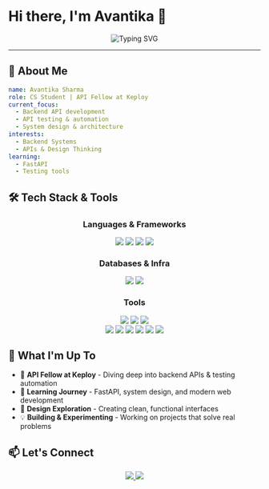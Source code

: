 # Hi there, I'm Avantika 👋

<div align="center">
  <img src="https://readme-typing-svg.demolab.com?font=Fira+Code&size=22&duration=3000&pause=1000&color=9F73F8&center=true&vCenter=true&width=600&lines=CS+Student+%7C+API+Fellow+%40+Keploy;Backend+Developer+%26+Tech+Enthusiast;Exploring+API+Design+%26+Development" alt="Typing SVG" />
</div>

---

## 🚀 About Me

```yaml
name: Avantika Sharma
role: CS Student | API Fellow at Keploy
current_focus:
  - Backend API development
  - API testing & automation
  - System design & architecture
interests:
  - Backend Systems
  - APIs & Design Thinking
learning:
  - FastAPI
  - Testing tools
```

## 🛠️ Tech Stack & Tools

<div align="center">

### Languages & Frameworks
<img src="https://img.shields.io/badge/Python-3776AB?style=for-the-badge&logo=python&logoColor=white" />
<img src="https://img.shields.io/badge/JavaScript-F7DF1E?style=for-the-badge&logo=javascript&logoColor=black" />
<img src="https://img.shields.io/badge/FastAPI-009688?style=for-the-badge&logo=fastapi&logoColor=white" />
<img src="https://img.shields.io/badge/React-61DAFB?style=for-the-badge&logo=react&logoColor=black" />

### Databases & Infra
<img src="https://img.shields.io/badge/PostgreSQL-316192?style=for-the-badge&logo=postgresql&logoColor=white" />
<img src="https://img.shields.io/badge/MongoDB-4EA94B?style=for-the-badge&logo=mongodb&logoColor=white" />

### Tools
<img src="https://img.shields.io/badge/Git-F05032?style=for-the-badge&logo=git&logoColor=white" />
<img src="https://img.shields.io/badge/Postman-FF6C37?style=for-the-badge&logo=postman&logoColor=white" />
<img src="https://img.shields.io/badge/VS%20Code-007ACC?style=for-the-badge&logo=visual-studio-code&logoColor=white" />

</div>
<div align="center">
<img src="https://img.shields.io/badge/Flutter-02569B?style=for-the-badge&logo=flutter&logoColor=white" />
<img src="https://img.shields.io/badge/FastAPI-009688?style=for-the-badge&logo=fastapi&logoColor=white" />
<img src="https://img.shields.io/badge/Google_Cloud-4285F4?style=for-the-badge&logo=google-cloud&logoColor=white" />
<img src="https://img.shields.io/badge/Firebase-FFA000?style=for-the-badge&logo=firebase&logoColor=white" />
<img src="https://img.shields.io/badge/Vertex_AI-4285F4?style=for-the-badge&logo=google-cloud&logoColor=white" />
<img src="https://img.shields.io/badge/Gemini-EA4335?style=for-the-badge&logo=google&logoColor=white" />
</div>

## 🌱 What I'm Up To

- 🔭 **API Fellow at Keploy** - Diving deep into backend APIs & testing automation
- 🌟 **Learning Journey** - FastAPI, system design, and modern web development
- 🎨 **Design Exploration** - Creating clean, functional interfaces
- 💡 **Building & Experimenting** - Working on projects that solve real problems

## 📫 Let's Connect

<div align="center">
  <a href="mailto:avantikasharma405@gmail.com">
    <img src="https://img.shields.io/badge/Email-D14836?style=for-the-badge&logo=gmail&logoColor=white" />
  </a>
  <a href="https://github.com/avantikasharma04">
    <img src="https://img.shields.io/badge/GitHub-181717?style=for-the-badge&logo=github&logoColor=white" />
  </a>
</div>
